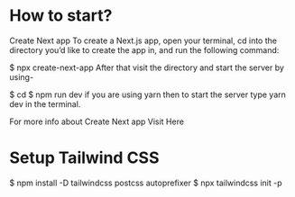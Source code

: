 # How to start? 
Create Next app
To create a Next.js app, open your terminal, cd into the directory you’d like to create the app in, and run the following command:

$ npx create-next-app <project-name>
After that visit the directory and start the server by using-

$ cd <project-name>
$ npm run dev
if you are using yarn then to start the server type yarn dev in the terminal.

For more info about Create Next app Visit Here

# Setup Tailwind CSS
$ npm install -D tailwindcss postcss autoprefixer
$ npx tailwindcss init -p
